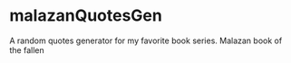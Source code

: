 # malazanQuotesGen
A random quotes generator for my favorite book series. Malazan book of the fallen
